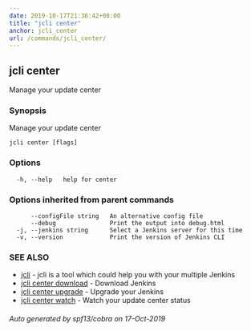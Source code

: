 ```yaml
---
date: 2019-10-17T21:36:42+08:00
title: "jcli center"
anchor: jcli_center
url: /commands/jcli_center/
---
```

## jcli center

Manage your update center

### Synopsis

Manage your update center

```
jcli center [flags]
```

### Options

```
  -h, --help   help for center
```

### Options inherited from parent commands

```
      --configFile string   An alternative config file
      --debug               Print the output into debug.html
  -j, --jenkins string      Select a Jenkins server for this time
  -v, --version             Print the version of Jenkins CLI
```

### SEE ALSO

* [jcli](/commands/jcli/)	 - jcli is a tool which could help you with your multiple Jenkins
* [jcli center download](/commands/jcli_center_download/)	 - Download Jenkins
* [jcli center upgrade](/commands/jcli_center_upgrade/)	 - Upgrade your Jenkins
* [jcli center watch](/commands/jcli_center_watch/)	 - Watch your update center status

###### Auto generated by spf13/cobra on 17-Oct-2019
